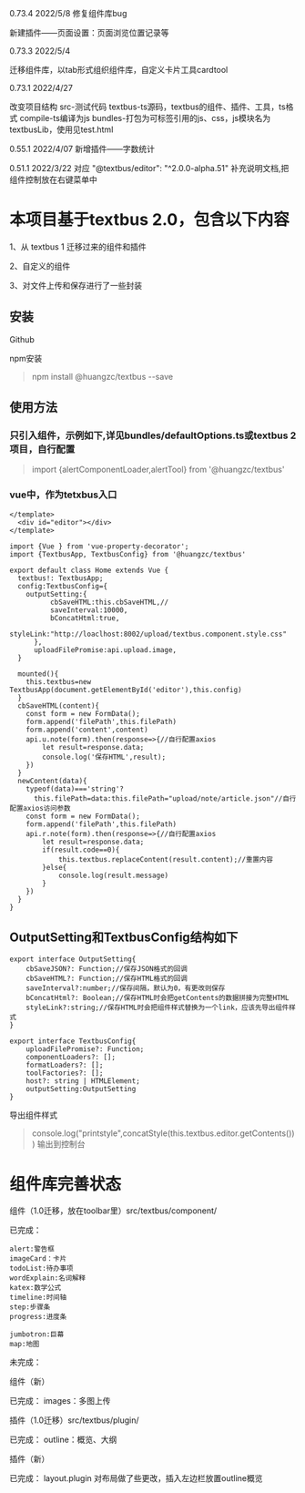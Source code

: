 0.73.4 2022/5/8
修复组件库bug

新建插件——页面设置：页面浏览位置记录等

0.73.3 2022/5/4

迁移组件库，以tab形式组织组件库，自定义卡片工具cardtool

0.73.1 2022/4/27

改变项目结构
src-测试代码
textbus-ts源码，textbus的组件、插件、工具，ts格式
compile-ts编译为js
bundles-打包为可标签引用的js、css，js模块名为textbusLib，使用见test.html

0.55.1 2022/4/07
新增插件——字数统计


0.51.1 2022/3/22
  对应 "@textbus/editor": "^2.0.0-alpha.51"
  补充说明文档,把组件控制放在右键菜单中
# 本项目基于textbus 2.0，包含以下内容
1、从 textbus 1 迁移过来的组件和插件

2、自定义的组件

3、对文件上传和保存进行了一些封装

## 安装

Github

npm安装
> npm install @huangzc/textbus --save

## 使用方法

### 只引入组件，示例如下,详见bundles/defaultOptions.ts或textbus 2项目，自行配置
> import {alertComponentLoader,alertTool} from '@huangzc/textbus'

### vue中，作为tetxbus入口

```
</template>
  <div id="editor"></div>
</template>
```

```
import {Vue } from 'vue-property-decorator';
import {TextbusApp, TextbusConfig} from '@huangzc/textbus'

export default class Home extends Vue {
  textbus!: TextbusApp;
  config:TextbusConfig={
    outputSetting:{
          cbSaveHTML:this.cbSaveHTML,//
          saveInterval:10000,
          bConcatHtml:true,
          styleLink:"http://loaclhost:8002/upload/textbus.component.style.css"
      },
      uploadFilePromise:api.upload.image,
  }

  mounted(){
    this.textbus=new TextbusApp(document.getElementById('editor'),this.config)
  }
  cbSaveHTML(content){          
    const form = new FormData();
    form.append('filePath',this.filePath)
    form.append('content',content)
    api.u.note(form).then(response=>{//自行配置axios
        let result=response.data;
        console.log('保存HTML',result);
    })
  }
  newContent(data){
    typeof(data)==='string'?
      this.filePath=data:this.filePath="upload/note/article.json"//自行配置axios访问参数       
    const form = new FormData();
    form.append('filePath',this.filePath)
    api.r.note(form).then(response=>{//自行配置axios
        let result=response.data;
        if(result.code==0){
            this.textbus.replaceContent(result.content);//重置内容
        }else{
            console.log(result.message)
        }
    })
  }
}
```

## OutputSetting和TextbusConfig结构如下
```
export interface OutputSetting{
    cbSaveJSON?: Function;//保存JSON格式的回调
    cbSaveHTML?: Function;//保存HTML格式的回调
    saveInterval?:number;//保存间隔，默认为0，有更改则保存
    bConcatHtml?: Boolean;//保存HTML时会把getContents的数据拼接为完整HTML
    styleLink?:string;//保存HTML时会把组件样式替换为一个link，应该先导出组件样式
}

export interface TextbusConfig{
    uploadFilePromise?: Function;
    componentLoaders?: [];
    formatLoaders?: [];
    toolFactories?: [];
    host?: string | HTMLElement;
    outputSetting:OutputSetting
}
```
导出组件样式
 > console.log("printstyle",concatStyle(this.textbus.editor.getContents())) 输出到控制台
# 组件库完善状态
组件（1.0迁移，放在toolbar里）src/textbus/component/

  已完成：

    alert:警告框
    imageCard：卡片
    todoList:待办事项
    wordExplain:名词解释
    katex:数学公式
    timeline:时间轴
    step:步骤条
    progress:进度条
    
    jumbotron:巨幕
    map:地图
  
  未完成：
    
  
组件（新）

已完成：
    images：多图上传
  
  
插件（1.0迁移）src/textbus/plugin/

  已完成：
    outline：概览、大纲
  
插件（新）

  已完成：
    layout.plugin 对布局做了些更改，插入左边栏放置outline概览
